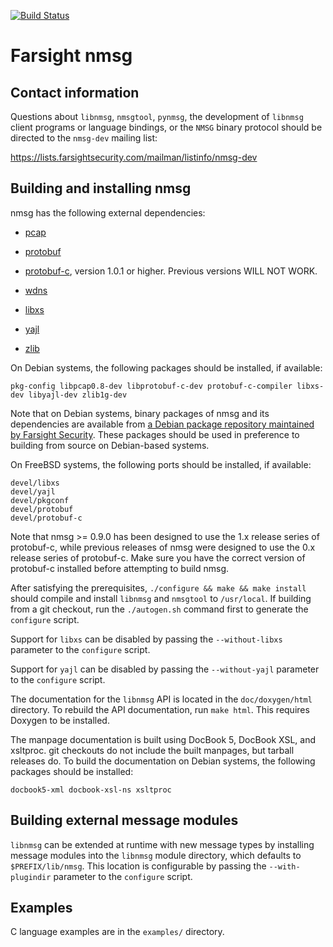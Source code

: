 [![Build Status](https://travis-ci.org/farsightsec/nmsg.png?branch=master)](https://travis-ci.org/farsightsec/nmsg)

Farsight nmsg
=============

Contact information
-------------------

Questions about `libnmsg`, `nmsgtool`, `pynmsg`, the development of `libnmsg`
client programs or language bindings, or the `NMSG` binary protocol should be
directed to the `nmsg-dev` mailing list:

https://lists.farsightsecurity.com/mailman/listinfo/nmsg-dev

Building and installing nmsg
----------------------------

nmsg has the following external dependencies:

* [pcap](http://www.tcpdump.org/)

* [protobuf](https://code.google.com/p/protobuf/)

* [protobuf-c](https://github.com/protobuf-c/protobuf-c), version 1.0.1 or
  higher. Previous versions WILL NOT WORK.

* [wdns](https://github.com/farsightsec/wdns)

* [libxs](http://www.crossroads.io/)

* [yajl](http://lloyd.github.io/yajl/)

* [zlib](http://www.zlib.net/)

On Debian systems, the following packages should be installed, if available:

    pkg-config libpcap0.8-dev libprotobuf-c-dev protobuf-c-compiler libxs-dev libyajl-dev zlib1g-dev

Note that on Debian systems, binary packages of nmsg and its dependencies are
available from
[a Debian package repository maintained by Farsight Security](https://archive.farsightsecurity.com/SIE_Software_Installation_Debian/).
These packages should be used in preference to building from source on
Debian-based systems.

On FreeBSD systems, the following ports should be installed, if available:

    devel/libxs
    devel/yajl
    devel/pkgconf
    devel/protobuf
    devel/protobuf-c

Note that nmsg >= 0.9.0 has been designed to use the 1.x release series of
protobuf-c, while previous releases of nmsg were designed to use the 0.x release
series of protobuf-c. Make sure you have the correct version of protobuf-c
installed before attempting to build nmsg.

After satisfying the prerequisites, `./configure && make && make install` should
compile and install `libnmsg` and `nmsgtool` to `/usr/local`. If building from a
git checkout, run the `./autogen.sh` command first to generate the `configure`
script.

Support for `libxs` can be disabled by passing the `--without-libxs` parameter
to the `configure` script.

Support for `yajl` can be disabled by passing the `--without-yajl` parameter
to the `configure` script.

The documentation for the `libnmsg` API is located in the `doc/doxygen/html`
directory. To rebuild the API documentation, run `make html`. This requires
Doxygen to be installed.

The manpage documentation is built using DocBook 5, DocBook XSL, and xsltproc.
git checkouts do not include the built manpages, but tarball releases do. To
build the documentation on Debian systems, the following packages should be
installed:

    docbook5-xml docbook-xsl-ns xsltproc

Building external message modules
---------------------------------

`libnmsg` can be extended at runtime with new message types by installing
message modules into the `libnmsg` module directory, which defaults to
`$PREFIX/lib/nmsg`. This location is configurable by passing the
`--with-plugindir` parameter to the `configure` script.

Examples
--------

C language examples are in the `examples/` directory.
